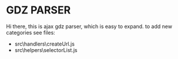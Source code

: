# GDZ PARSER

Hi there, this is ajax gdz parser, which is easy to expand.
to add new categories see files:
- src\handlers\createUrl.js
- src\helpers\selectorList.js

